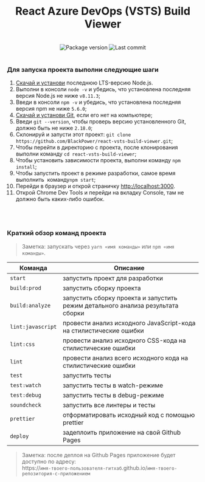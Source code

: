 <h1 align="center">React Azure DevOps (VSTS) Build Viewer</h1>

<br>

<div align="center">
  <!-- Package version -->
    <img src="https://img.shields.io/github/package-json/v/BlackPower/react-vsts-build-viewer.svg?longCache=true&style=flat-square"
      alt="Package version" />
  <!-- Last commit -->
    <img src="https://img.shields.io/github/last-commit/BlackPower/react-vsts-build-viewer.svg?longCache=true&style=flat-square"
      alt="Last commit" />
</div>
<br>

### Для запуска проекта выполни следующие шаги

1. [Скачай и установи](https://nodejs.org/en/) последнюю LTS-версию Node.js.
2. Выполни в консоли `node -v` и убедись, что установлена последняя версия Node.js не ниже `v8.11.3`;
3. Введи в консоли `npm -v` и убедись, что установлена последняя версия npm не ниже `5.6.0`;
4. [Скачай и установи Git](https://git-scm.com/downloads), если его нет на компьютере;
5. Введи `git --version`, чтобы проверь версию установленного Git, должно быть не ниже `2.18.0`;
6. Склонируй и запусти этот проект: `git clone https://github.com/BlackPower/react-vsts-build-viewer.git`;
7. Чтобы перейти в директорию с проекта, после клонирования выполни команду `cd react-vsts-build-viewer`;
8. Чтобы установить зависимости проекта, выполни команду `npm install`;
9. Чтобы запустить проект в режиме разработки, самое время выполнить  команду`npm start`;
10. Перейди в браузер и открой страничку [http://localhost:3000](http://localhost:3000/).
11. Открой Chrome Dev Tools и перейди на вкладку Console, там не должно быть каких-либо ошибок.

<br>
<br>

### Краткий обзор команд проекта

> Заметка: запускать через `yarn «имя команды»` или `npm «имя команды»`.

| Команда           | Описание                                                                        |
| ----------------- | ------------------------------------------------------------------------------- |
| `start`           | запустить проект для разработки                                                 |
| `build:prod`      | запустить сборку проекта                                                        |
| `build:analyze`   | запустить сборку проекта и запустить режим детального анализа результата сборки |
| `lint:javascript` | провести анализ исходного JavaScript-кода на стилистические ошибки              |
| `lint:css`        | провести анализ исходного CSS-кода на стилистические ошибки                     |
| `lint`            | провести анализ всего исходного кода на стилистические ошибки                   |
| `test`            | запустить тесты                                                                 |
| `test:watch`      | запустить тесты в watch-режиме                                                  |
| `test:debug`      | запустить тесты в debug-режиме                                                  |
| `soundcheck`      | запустить все линтеры и тесты                                                   |
| `prettier`        | отформатировать исходный код с помощью prettier                                 |
| `deploy`          | задеплоить приложение на свой Github Pages                                      |

> Заметка: после деплоя на Github Pages приложение будет доступно по адресу:\
> https://`имя-твоего-пользователя-гитхаб`.github.io/`имя-твоего-репозитория-с-приложением`
